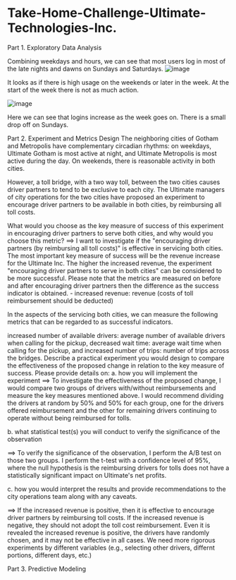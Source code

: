 # Take-Home-Challenge-Ultimate-Technologies-Inc.

Part 1. Exploratory Data Analysis

Combining weekdays and hours, we can see that most users log in most of the late nights and dawns on Sundays and Saturdays.
![image](https://user-images.githubusercontent.com/86930309/218025657-763cdbca-d974-47bb-b7f0-d7c734481d99.png)

It looks as if there is high usage on the weekends or later in the week. At the start of the week there is not as much action.

![image](https://user-images.githubusercontent.com/86930309/218025974-3fd99884-02bc-4a5d-a208-3d5caef53312.png)

Here we can see that logins increase as the week goes on. There is a small drop off on Sundays.




Part 2. Experiment and Metrics Design
The neighboring cities of Gotham and Metropolis have complementary circadian rhythms: on weekdays, Ultimate Gotham is most active at night, and Ultimate Metropolis is most active during the day. On weekends, there is reasonable activity in both cities.

However, a toll bridge, with a two way toll, between the two cities causes driver partners to tend to be exclusive to each city. The Ultimate managers of city operations for the two cities have proposed an experiment to encourage driver partners to be available in both cities, by reimbursing all toll costs.

What would you choose as the key measure of success of this experiment in encouraging driver partners to serve both cities, and why would you choose this metric?
==> I want to investigate if the "encouraging driver partners (by reimbursing all toll costs)" is effective in servicing both cities.
The most important key measure of success will be the revenue increase for the Ultimate Inc. The higher the increased revenue, the experiment "encouraging driver partners to serve in both cities" can be considered to be more successful. Please note that the metrics are measured on before and after encouraging driver partners then the difference as the success indicator is obtained. - increased revenue: revenue (costs of toll reimbursement should be deducted)

In the aspects of the servicing both cities, we can measure the following metrics that can be regarded to as successful indicators.

increased number of available drivers: average number of available drivers when calling for the pickup,
decreased wait time: average wait time when calling for the pickup, and
increased number of trips: number of trips across the bridges.
Describe a practical experiment you would design to compare the effectiveness of the proposed change in relation to the key measure of success. Please provide details on:
a. how you will implement the experiment
==> To investigate the effectiveness of the proposed change, I would compare two groups of drivers with/without reimbursements and measure the key measures mentioned above. I would recommend dividing the drivers at random by 50% and 50% for each group, one for the drivers offered reimbursement and the other for remaining drivers continuing to operate without being reimbursed for tolls.

b. what statistical test(s) you will conduct to verify the significance of the observation

==> To verify the significance of the observation, I perform the A/B test on those two groups. I perform the t-test with a confidence level of 95%, where the null hypothesis is the reimbursing drivers for tolls does not have a statistically significant impact on Ultimate's net profits.

c. how you would interpret the results and provide recommendations to the city operations team along with any caveats.

==> If the increased revenue is positive, then it is effective to encourage driver partners by reimbursing toll costs. If the increased revenue is negative, they should not adopt the toll cost reimbursement. Even it is revealed the increased revenue is positive, the drivers have randomly chosen, and it may not be effective in all cases. We need more rigorous experiments by different variables (e.g., selecting other drivers, differnt portions, different days, etc.)

Part 3. Predictive Modeling
